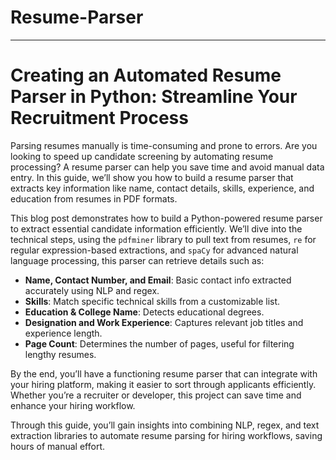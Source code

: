 # Resume-Parser
---

# Creating an Automated Resume Parser in Python: Streamline Your Recruitment Process

Parsing resumes manually is time-consuming and prone to errors. Are you looking to speed up candidate screening by automating resume processing? A resume parser can help you save time and avoid manual data entry. In this guide, we’ll show you how to build a resume parser that extracts key information like name, contact details, skills, experience, and education from resumes in PDF formats.

This blog post demonstrates how to build a Python-powered resume parser to extract essential candidate information efficiently. We’ll dive into the technical steps, using the `pdfminer` library to pull text from resumes, `re` for regular expression-based extractions, and `spaCy` for advanced natural language processing, this parser can retrieve details such as:

- **Name, Contact Number, and Email**: Basic contact info extracted accurately using NLP and regex.
- **Skills**: Match specific technical skills from a customizable list.
- **Education & College Name**: Detects educational degrees.
- **Designation and Work Experience**: Captures relevant job titles and experience length.
- **Page Count**: Determines the number of pages, useful for filtering lengthy resumes.

By the end, you’ll have a functioning resume parser that can integrate with your hiring platform, making it easier to sort through applicants efficiently. Whether you’re a recruiter or developer, this project can save time and enhance your hiring workflow.

Through this guide, you’ll gain insights into combining NLP, regex, and text extraction libraries to automate resume parsing for hiring workflows, saving hours of manual effort.

